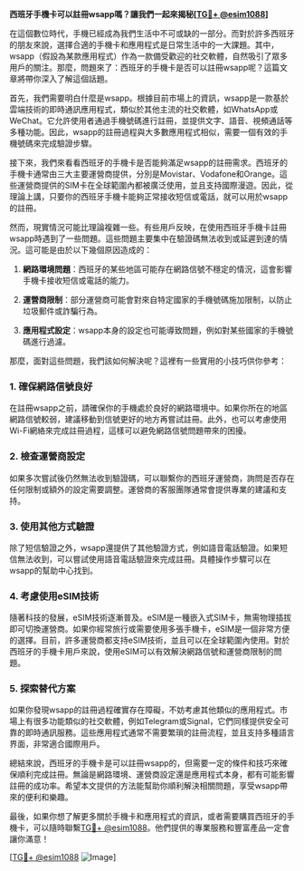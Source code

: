 **西班牙手機卡可以註冊wsapp嗎？讓我們一起來揭秘[[TG💪+ @esim1088](https://t.me/s/esim1088)]**

在這個數位時代，手機已經成為我們生活中不可或缺的一部分。而對於許多西班牙的朋友來說，選擇合適的手機卡和應用程式是日常生活中的一大課題。其中，wsapp（假設為某款應用程式）作為一款備受歡迎的社交軟體，自然吸引了眾多用戶的關注。那麼，問題來了：西班牙的手機卡是否可以註冊wsapp呢？這篇文章將帶你深入了解這個話題。

首先，我們需要明白什麼是wsapp。根據目前市場上的資訊，wsapp是一款基於雲端技術的即時通訊應用程式，類似於其他主流的社交軟體，如WhatsApp或WeChat。它允許使用者通過手機號碼進行註冊，並提供文字、語音、視頻通話等多種功能。因此，wsapp的註冊過程與大多數應用程式相似，需要一個有效的手機號碼來完成驗證步驟。

接下來，我們來看看西班牙的手機卡是否能夠滿足wsapp的註冊需求。西班牙的手機卡通常由三大主要運營商提供，分別是Movistar、Vodafone和Orange。這些運營商提供的SIM卡在全球範圍內都被廣泛使用，並且支持國際漫遊。因此，從理論上講，只要你的西班牙手機卡能夠正常接收短信或電話，就可以用於wsapp的註冊。

然而，現實情況可能比理論複雜一些。有些用戶反映，在使用西班牙手機卡註冊wsapp時遇到了一些問題。這些問題主要集中在驗證碼無法收到或延遲到達的情況。這可能是由於以下幾個原因造成的：

1. **網路環境問題**：西班牙的某些地區可能存在網路信號不穩定的情況，這會影響手機卡接收短信或電話的能力。
   
2. **運營商限制**：部分運營商可能會對來自特定國家的手機號碼施加限制，以防止垃圾郵件或詐騙行為。

3. **應用程式設定**：wsapp本身的設定也可能導致問題，例如對某些國家的手機號碼進行過濾。

那麼，面對這些問題，我們該如何解決呢？這裡有一些實用的小技巧供你參考：

### **1. 確保網路信號良好**
在註冊wsapp之前，請確保你的手機處於良好的網路環境中。如果你所在的地區網路信號較弱，建議移動到信號更好的地方再嘗試註冊。此外，也可以考慮使用Wi-Fi網絡來完成註冊過程，這樣可以避免網路信號問題帶來的困擾。

### **2. 檢查運營商設定**
如果多次嘗試後仍然無法收到驗證碼，可以聯繫你的西班牙運營商，詢問是否存在任何限制或額外的設定需要調整。運營商的客服團隊通常會提供專業的建議和支持。

### **3. 使用其他方式驗證**
除了短信驗證之外，wsapp還提供了其他驗證方式，例如語音電話驗證。如果短信無法收到，可以嘗試使用語音電話驗證來完成註冊。具體操作步驟可以在wsapp的幫助中心找到。

### **4. 考慮使用eSIM技術**
隨著科技的發展，eSIM技術逐漸普及。eSIM是一種嵌入式SIM卡，無需物理插拔即可切換運營商。如果你經常旅行或需要使用多張手機卡，eSIM是一個非常方便的選擇。目前，許多運營商都支持eSIM技術，並且可以在全球範圍內使用。對於西班牙的手機卡用戶來說，使用eSIM可以有效解決網路信號和運營商限制的問題。

### **5. 探索替代方案**
如果你發現wsapp的註冊過程確實存在障礙，不妨考慮其他類似的應用程式。市場上有很多功能類似的社交軟體，例如Telegram或Signal，它們同樣提供安全可靠的即時通訊服務。這些應用程式通常不需要繁瑣的註冊流程，並且支持多種語言界面，非常適合國際用戶。

總結來說，西班牙的手機卡是可以註冊wsapp的，但需要一定的條件和技巧來確保順利完成註冊。無論是網路環境、運營商設定還是應用程式本身，都有可能影響註冊的成功率。希望本文提供的方法能幫助你順利解決相關問題，享受wsapp帶來的便利和樂趣。

最後，如果你想了解更多關於手機卡和應用程式的資訊，或者需要購買西班牙的手機卡，可以隨時聯繫[TG💪+ @esim1088](https://t.me/s/esim1088)。他們提供的專業服務和豐富產品一定會讓你滿意！

[[TG💪+ @esim1088](https://t.me/s/esim1088) ![Image](https://i.postimg.cc/4NQfJmqS/Snipaste-2025-05-13-00-14-12.png)]